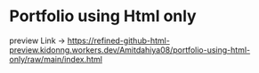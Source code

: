 # Portfolio using Html only

preview Link -> https://refined-github-html-preview.kidonng.workers.dev/Amitdahiya08/portfolio-using-html-only/raw/main/index.html
